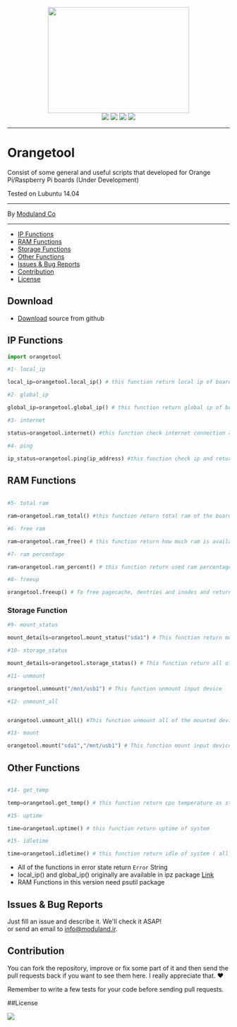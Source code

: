 <div align="center">
<img src="http://www.shaghighi.ir/photos/orangetool.jpg" height=240px width=320px>

</br>
<a href="https://scrutinizer-ci.com/g/Moduland/Orangetool/?branch=master"><img src="https://scrutinizer-ci.com/g/Moduland/Orangetool/badges/quality-score.png?b=master"></a>
<a href="https://scrutinizer-ci.com/g/Moduland/Orangetool/build-status/master"><img src="https://scrutinizer-ci.com/g/Moduland/Orangetool/badges/build.png?b=master"></a>
<a href="http://www.python.org"><img src="https://img.shields.io/badge/python-3.3%2C3.4%2C3.5%2C3.6-blue.svg"></a>
<a href="https://badge.fury.io/py/orangetool"><img src="https://badge.fury.io/py/orangetool.svg"></a>

</div>

----------


# Orangetool
	
Consist of some general and useful scripts that developed for Orange Pi/Raspberry Pi boards (Under Development)					

Tested on Lubuntu 14.04

----------
	
By [Moduland Co](http://www.moduland.ir)		

----------

- [IP Functions](#ip-functions)
- [RAM Functions](#ram-functions)
- [Storage Functions](#storage-functions)	
- [Other Functions](#other-functions)
- [Issues & Bug Reports](#issues--bug-reports)
- [Contribution](#contribution)
- [License](#license)
</hr>
</hr>

## Download ##

- [Download](https://github.com/Moduland/Orangetool/archive/master.zip) source from github

## IP Functions

```python
import orangetool

#1- local_ip

local_ip=orangetool.local_ip() # this function return local ip of board as string

#2- global_ip

global_ip=orangetool.global_ip() # this function return global ip of board as string

#3- internet 

status=orangetool.internet() #this function check internet connection and return True if internet connection is stable

#4- ping

ip_status=orangetool.ping(ip_address) #this function check ip and return True if this ip is available in network and False otherwise

```

## RAM Functions		

```python
 
#5- total ram

ram=orangetool.ram_total() #this function return total ram of the board

#6- free ram

ram=orangetool.ram_free() # this function return how much ram is available in the board

#7- ram percentage

ram=orangetool.ram_percent() # this function return used ram percentage

#8- freeup

orangetool.freeup() # To free pagecache, dentries and inodes and return freeuped amount

```

### Storage Function				

```python
#9- mount_status

mount_details=orangetool.mount_status("sda1") # This function return mount addresses of input device

#10- storage_status

mount_details=orangetool.storage_status() # This function return all of the inserted storage and their status

#11- unmount

orangetool.unmount("/mnt/usb1") # This function unmount input device

#12- unmount_all


orangetool.unmount_all() #This function unmount all of the mounted devices

#13- mount

orangetool.mount("sda1","/mnt/usb1") # This function mount input device in input addresses

```

## Other Functions			

```python

#14- get_temp

temp=orangetool.get_temp() # this function return cpu temperature as string

#15- uptime

time=orangetool.uptime() # this function return uptime of system

#15- idletime

time=orangetool.idletime() # this function return idle of system ( all cores)

```



- All of the functions in error state return `Error` String
- local_ip() and global_ip() originally are available in ipz package [Link](http://github.com/sepandhaghighi/ipz)
- RAM Functions in this version need psutil package



## Issues & Bug Reports			

Just fill an issue and describe it. We'll check it ASAP!							
or send an email to [info@moduland.ir](mailto:info@moduland.ir "info@moduland.ir"). 


## Contribution			

You can fork the repository, improve or fix some part of it and then send the pull requests back if you want to see them here. I really appreciate that. ❤️			

Remember to write a few tests for your code before sending pull requests. 


##License

<a href="https://github.com/Moduland/orangetool/blob/master/LICENSE"><img src="https://img.shields.io/github/license/mashape/apistatus.svg"/></a>
			

